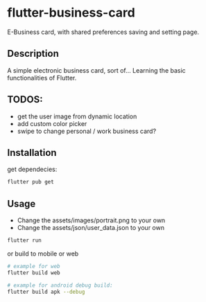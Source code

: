 # flutter-business-card
E-Business card, with shared preferences saving and setting page.

## Description
A simple electronic business card, sort of... Learning the basic functionalities of Flutter.

## TODOS:
- get the user image from dynamic location
- add custom color picker
- swipe to change personal / work business card?


## Installation

get dependecies:
```bash
flutter pub get
```


## Usage
- Change the assets/images/portrait.png to your own
- Change the assets/json/user_data.json to your own


```bash
flutter run
```

or
build to mobile or web
```bash
# example for web
flutter build web

# example for android debug build:
flutter build apk --debug
```

